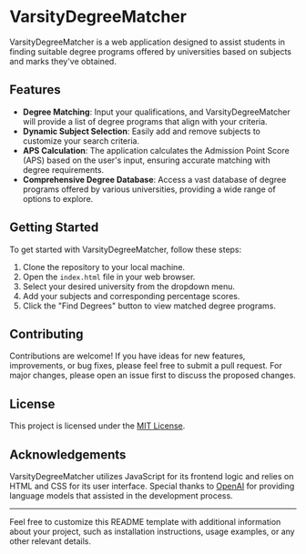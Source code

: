 # VarsityDegreeMatcher

VarsityDegreeMatcher is a web application designed to assist students in finding suitable degree programs offered by universities based on subjects and marks they've obtained.
## Features

- **Degree Matching**: Input your qualifications, and VarsityDegreeMatcher will provide a list of degree programs that align with your criteria.
- **Dynamic Subject Selection**: Easily add and remove subjects to customize your search criteria.
- **APS Calculation**: The application calculates the Admission Point Score (APS) based on the user's input, ensuring accurate matching with degree requirements.
- **Comprehensive Degree Database**: Access a vast database of degree programs offered by various universities, providing a wide range of options to explore.

## Getting Started

To get started with VarsityDegreeMatcher, follow these steps:

1. Clone the repository to your local machine.
2. Open the `index.html` file in your web browser.
3. Select your desired university from the dropdown menu.
4. Add your subjects and corresponding percentage scores.
5. Click the "Find Degrees" button to view matched degree programs.

## Contributing

Contributions are welcome! If you have ideas for new features, improvements, or bug fixes, please feel free to submit a pull request. For major changes, please open an issue first to discuss the proposed changes.

## License

This project is licensed under the [MIT License](LICENSE).

## Acknowledgements

VarsityDegreeMatcher utilizes JavaScript for its frontend logic and relies on HTML and CSS for its user interface. Special thanks to [OpenAI](https://openai.com/) for providing language models that assisted in the development process.

---

Feel free to customize this README template with additional information about your project, such as installation instructions, usage examples, or any other relevant details.
